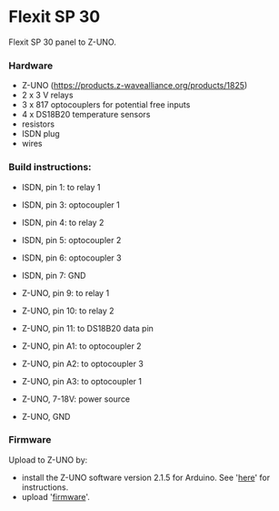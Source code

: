 # Flexit SP 30

Flexit SP 30 panel to Z-UNO.

### Hardware

- Z-UNO (https://products.z-wavealliance.org/products/1825)
- 2 x 3 V relays
- 3 x 817 optocouplers for potential free inputs
- 4 x DS18B20 temperature sensors 
- resistors
- ISDN plug
- wires

### Build instructions:

- ISDN, pin 1: to relay 1
- ISDN, pin 3: optocoupler 1
- ISDN, pin 4: to relay 2
- ISDN, pin 5: optocoupler 2
- ISDN, pin 6: optocoupler 3
- ISDN, pin 7: GND

- Z-UNO, pin  9: to relay 1
- Z-UNO, pin 10: to relay 2
- Z-UNO, pin 11: to DS18B20 data pin
- Z-UNO, pin A1: to optocoupler 2
- Z-UNO, pin A2: to optocoupler 3
- Z-UNO, pin A3: to optocoupler 1
- Z-UNO, 7-18V: power source
- Z-UNO, GND


### Firmware

Upload to Z-UNO by:

- install the Z-UNO software version 2.1.5 for Arduino.  See '[here](https://z-uno.z-wave.me/install)' for instructions.
- upload '[firmware](https://github.com/balmli/no.almli.flexit.zuno/blob/master/Flexit_SP30_ZUNO/Flexit_SP30_ZUNO.ino)'.

